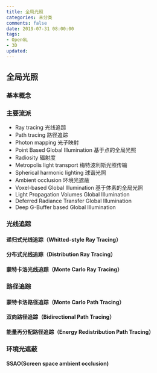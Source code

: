 ```yaml
---
title: 全局光照
categories: 未分类
comments: false
date: 2019-07-31 08:00:00
tags:
- OpenGL
- 3D
updated:
---
```


## 全局光照

### 基本概念

### 主要流派

- Ray tracing 光线追踪
- Path tracing 路径追踪
- Photon mapping 光子映射
- Point Based Global Illumination 基于点的全局光照
- Radiosity 辐射度
- Metropolis light transport 梅特波利斯光照传输
- Spherical harmonic lighting 球谐光照
- Ambient occlusion 环境光遮蔽
- Voxel-based Global Illumination 基于体素的全局光照
- Light Propagation Volumes Global Illumination
- Deferred Radiance Transfer Global Illumination
- Deep G-Buffer based Global Illumination

### 光线追踪

#### 递归式光线追踪（Whitted-style Ray Tracing）

#### 分布式光线追踪（Distribution Ray Tracing）

#### 蒙特卡洛光线追踪（Monte Carlo Ray Tracing）

### 路径追踪

#### 蒙特卡洛路径追踪（Monte Carlo Path Tracing）

#### 双向路径追踪（Bidirectional Path Tracing）

#### 能量再分配路径追踪（Energy Redistribution Path Tracing）

### 环境光遮蔽

#### SSAO(Screen space ambient occlusion)



